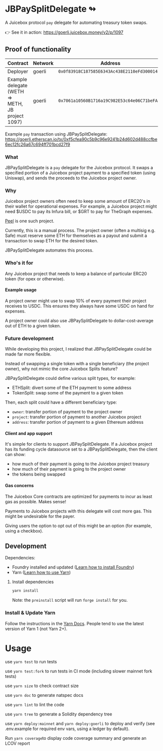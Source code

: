 # JBPaySplitDelegate ↬

A Juicebox protocol `pay` delegate for automating treasury token swaps.

👉 See it in action: https://goerli.juicebox.money/v2/p/1097

## Proof of functionality

| Contract                                         | Network | Address                                      |
| ------------------------------------------------ | ------- | -------------------------------------------- |
| Deployer                                         | goerli  | `0x0f83918C187585E6343Ac438E2110eFd3000141A` |
| Example delegate (WETH => METH, JB project 1097) | goerli  | `0x7061a10560B1716a19C982E53c64e06C71beFA8c` |

Example `pay` transaction using JBPaySplitDelegate: https://goerli.etherscan.io/tx/0xf5cfea90c5b9c96e9241b24d602d488ccfbe6ec12fc26a67c694ff701bcd27f9



### What

JBPaySplitDelegate is a `pay` delegate for the Juicebox protocol. It swaps a specified portion of a Juicebox project payment to a specified token (using Uniswap), and sends the proceeds to the Juicebox project owner.

### Why

Juicebox project owners often need to keep some amount of ERC20's in their wallet for operational expenses. For example, a Juicebox project might need $USDC to pay its Infura bill, or $GRT to pay for TheGraph expenses.

[Peel](https://juicebox.money/@peel) is one such project.

Currently, this is a manual process. The project owner (often a multisig e.g. Safe) must reserve some ETH for themselves as a payout and submit a transaction to swap ETH for the desired token.

JBPaySplitDelegate automates this process.

### Who's it for

Any Juicebox project that needs to keep a balance of particular ERC20 token (for opex or otherwise).

#### Example usage

A project owner might use to swap 10% of every payment their project receives to USDC. This ensures they always have some USDC on hand for expenses.

A project owner could also use JBPaySplitDelegate to dollar-cost-average out of ETH to a given token.

### Future development

While developing this project, I realized that JBPaySplitDelegate could be made far more flexible.

Instead of swapping a single token with a single beneficiary (the project owner), why not mimic the core Juicebox Splits feature?

JBPaySplitDelegate could define various split types, for example:

- ETHSplit: divert some of the ETH payment to some address
- TokenSplit: swap some of the payment to a given token

Then, each split could have a different beneficiary type:

- `owner`: transfer portion of payment to the project owner
- `project`: transfer portion of payment to another Juicebox project
- `address`: transfer portion of payment to a given Ethereum address

#### Client and app support

It's simple for clients to support JBPaySplitDelegate. If a Juicebox project has its funding cycle datasource set to a JBPaySplitDelegate, then the client can show:

- how much of their payment is going to the Juicebox project treasury
- how much of their payment is going to the project owner
- the tokens being swapped

#### Gas concerns

The Juicebox Core contracts are optimized for payments to incur as least gas as possible. Makes sense!

Payments to Juicebox projects with this delegate will cost more gas. This might be undesirable for the payer.

Giving users the option to opt out of this might be an option (for example, using a checkbox).

## Development

Dependencies:

- Foundry installed and updated ([Learn how to install Foundry](https://book.getfoundry.sh/getting-started/installation))
- Yarn ([Learn how to use Yarn](https://classic.yarnpkg.com/en/docs/install))

1. Install dependencies

   ```bash
   yarn install
   ```

   Note: the `preinstall` script will run `forge install` for you.

### Install & Update Yarn

Follow the instructions in the [Yarn Docs](https://classic.yarnpkg.com/en/docs/install). People tend to use the latest version of Yarn 1 (not Yarn 2+).

# Usage

use `yarn test` to run tests

use `yarn test:fork` to run tests in CI mode (including slower mainnet fork tests)

use `yarn size` to check contract size

use `yarn doc` to generate natspec docs

use `yarn lint` to lint the code

use `yarn tree` to generate a Solidity dependency tree

use `yarn deploy:mainnet` and `yarn deploy:goerli` to deploy and verify (see .env.example for required env vars, using a ledger by default).

Run `yarn coverage`to display code coverage summary and generate an LCOV report
